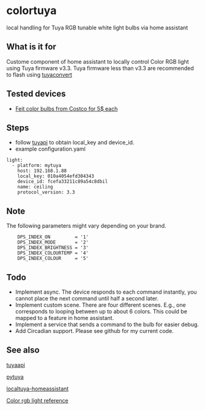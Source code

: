 # colortuya
local handling for Tuya RGB tunable white light bulbs via home assistant

## What is it for
Custome component of home assistant to locally control Color RGB light using Tuya firmware v3.3.
Tuya firmware less than v3.3 are recommended to flash using [tuyaconvert](https://github.com/grochon/tuyaconvert)

## Tested devices
* [Feit color bulbs from Costco for 5$ each](https://www.costco.com/feit-electric-wi-fi-smart-bulbs%2c-4-pack.product.100417461.html)

## Steps
* follow [tuyapi](https://github.com/codetheweb/tuyapi/blob/master/docs/SETUP.md#linking-a-tuya-device-with-smart-link) to obtain local_key and device_id.
* example configuration.yaml
```
light:
  - platform: mytuya
    host: 192.168.1.88
    local_key: 010a4054efd304343
    device_id: fcefa33211c89a54c8dbil
    name: ceiling
    protocol_version: 3.3
```

## Note
The following parameters might vary depending on your brand.
```
    DPS_INDEX_ON         = '1'
    DPS_INDEX_MODE       = '2'
    DPS_INDEX_BRIGHTNESS = '3'
    DPS_INDEX_COLOURTEMP = '4'
    DPS_INDEX_COLOUR     = '5'
```

## Todo
* Implement async. The device responds to each command instantly, you cannot place the next command until half a second later.  
* Implement custom scene. There are four different scenes. E.g., one corresponds to looping between up to about 6 colors. This could be mapped to a feature in home assistant. 
* Implement a service that sends a command to the bulb for easier debug.
* Add Circadian support.
Please see github for my current code.
## See also
[tuyaapi](https://github.com/codetheweb/tuyapi/blob/master/docs/SETUP.md)

[pytuya](https://github.com/clach04/python-tuya/wiki)

[localtuya-homeassistant](https://github.com/mileperhour/localtuya-homeassistant)

[Color rgb light reference](https://community.openhab.org/t/step-by-step-guide-for-adding-tuya-bulbs-wi-fi-smart-led-smart-life-app-to-oh2-using-tuya-mqtt-js-by-agentk/59371/220)
